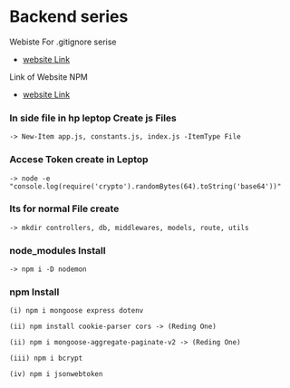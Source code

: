 # Backend series

Webiste For .gitignore serise

- [website Link](https://mrkandreev.name/snippets/gitignore-generator/#Node)

Link of Website NPM

- [website Link](https://www.npmjs.com/)

### In side file in hp leptop Create js Files

```
-> New-Item app.js, constants.js, index.js -ItemType File

```

### Accese Token create in Leptop

```
-> node -e "console.log(require('crypto').randomBytes(64).toString('base64'))"

```

### Its for normal File create

```
-> mkdir controllers, db, middlewares, models, route, utils

```

### node_modules Install

```
-> npm i -D nodemon
```

### npm Install

```
(i) npm i mongoose express dotenv

(ii) npm install cookie-parser cors -> (Reding One)

(ii) npm i mongoose-aggregate-paginate-v2 -> (Reding One)

(iii) npm i bcrypt

(iv) npm i jsonwebtoken

```
